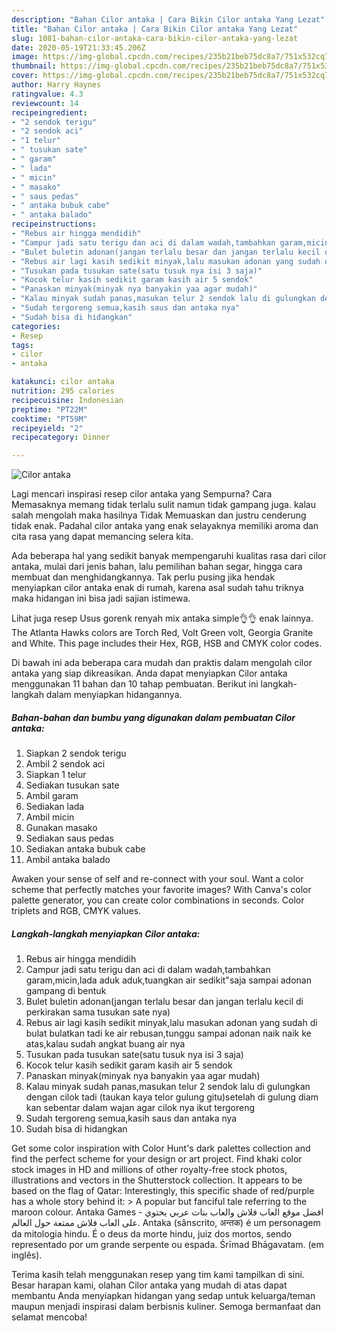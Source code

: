 ```yaml
---
description: "Bahan Cilor antaka | Cara Bikin Cilor antaka Yang Lezat"
title: "Bahan Cilor antaka | Cara Bikin Cilor antaka Yang Lezat"
slug: 1081-bahan-cilor-antaka-cara-bikin-cilor-antaka-yang-lezat
date: 2020-05-19T21:33:45.206Z
image: https://img-global.cpcdn.com/recipes/235b21beb75dc8a7/751x532cq70/cilor-antaka-foto-resep-utama.jpg
thumbnail: https://img-global.cpcdn.com/recipes/235b21beb75dc8a7/751x532cq70/cilor-antaka-foto-resep-utama.jpg
cover: https://img-global.cpcdn.com/recipes/235b21beb75dc8a7/751x532cq70/cilor-antaka-foto-resep-utama.jpg
author: Harry Haynes
ratingvalue: 4.3
reviewcount: 14
recipeingredient:
- "2 sendok terigu"
- "2 sendok aci"
- "1 telur"
- " tusukan sate"
- " garam"
- " lada"
- " micin"
- " masako"
- " saus pedas"
- " antaka bubuk cabe"
- " antaka balado"
recipeinstructions:
- "Rebus air hingga mendidih"
- "Campur jadi satu terigu dan aci di dalam wadah,tambahkan garam,micin,lada aduk aduk,tuangkan air sedikit&#34;saja sampai adonan gampang di bentuk"
- "Bulet buletin adonan(jangan terlalu besar dan jangan terlalu kecil di perkirakan sama tusukan sate nya)"
- "Rebus air lagi kasih sedikit minyak,lalu masukan adonan yang sudah di bulat bulatkan tadi ke air rebusan,tunggu sampai adonan naik naik ke atas,kalau sudah angkat buang air nya"
- "Tusukan pada tusukan sate(satu tusuk nya isi 3 saja)"
- "Kocok telur kasih sedikit garam kasih air 5 sendok"
- "Panaskan minyak(minyak nya banyakin yaa agar mudah)"
- "Kalau minyak sudah panas,masukan telur 2 sendok lalu di gulungkan dengan cilok tadi (taukan kaya telor gulung gitu)setelah di gulung diam kan sebentar dalam wajan agar cilok nya ikut tergoreng"
- "Sudah tergoreng semua,kasih saus dan antaka nya"
- "Sudah bisa di hidangkan"
categories:
- Resep
tags:
- cilor
- antaka

katakunci: cilor antaka 
nutrition: 295 calories
recipecuisine: Indonesian
preptime: "PT22M"
cooktime: "PT59M"
recipeyield: "2"
recipecategory: Dinner

---
```



![Cilor antaka](https://img-global.cpcdn.com/recipes/235b21beb75dc8a7/751x532cq70/cilor-antaka-foto-resep-utama.jpg)

Lagi mencari inspirasi resep cilor antaka yang Sempurna? Cara Memasaknya memang tidak terlalu sulit namun tidak gampang juga. kalau salah mengolah maka hasilnya Tidak Memuaskan dan justru cenderung tidak enak. Padahal cilor antaka yang enak selayaknya memiliki aroma dan cita rasa yang dapat memancing selera kita.

Ada beberapa hal yang sedikit banyak mempengaruhi kualitas rasa dari cilor antaka, mulai dari jenis bahan, lalu pemilihan bahan segar, hingga cara membuat dan menghidangkannya. Tak perlu pusing jika hendak menyiapkan cilor antaka enak di rumah, karena asal sudah tahu triknya maka hidangan ini bisa jadi sajian istimewa.

Lihat juga resep Usus gorenk renyah mix antaka simple👌👌 enak lainnya. The Atlanta Hawks colors are Torch Red, Volt Green volt, Georgia Granite and White. This page includes their Hex, RGB, HSB and CMYK color codes.


Di bawah ini ada beberapa cara mudah dan praktis dalam mengolah cilor antaka yang siap dikreasikan. Anda dapat menyiapkan Cilor antaka menggunakan 11 bahan dan 10 tahap pembuatan. Berikut ini langkah-langkah dalam menyiapkan hidangannya.

<!--inarticleads1-->

##### Bahan-bahan dan bumbu yang digunakan dalam pembuatan Cilor antaka:

1. Siapkan 2 sendok terigu
1. Ambil 2 sendok aci
1. Siapkan 1 telur
1. Sediakan  tusukan sate
1. Ambil  garam
1. Sediakan  lada
1. Ambil  micin
1. Gunakan  masako
1. Sediakan  saus pedas
1. Sediakan  antaka bubuk cabe
1. Ambil  antaka balado


Awaken your sense of self and re-connect with your soul. Want a color scheme that perfectly matches your favorite images? With Canva&#39;s color palette generator, you can create color combinations in seconds. Color triplets and RGB, CMYK values. 

<!--inarticleads2-->

##### Langkah-langkah menyiapkan Cilor antaka:

1. Rebus air hingga mendidih
1. Campur jadi satu terigu dan aci di dalam wadah,tambahkan garam,micin,lada aduk aduk,tuangkan air sedikit&#34;saja sampai adonan gampang di bentuk
1. Bulet buletin adonan(jangan terlalu besar dan jangan terlalu kecil di perkirakan sama tusukan sate nya)
1. Rebus air lagi kasih sedikit minyak,lalu masukan adonan yang sudah di bulat bulatkan tadi ke air rebusan,tunggu sampai adonan naik naik ke atas,kalau sudah angkat buang air nya
1. Tusukan pada tusukan sate(satu tusuk nya isi 3 saja)
1. Kocok telur kasih sedikit garam kasih air 5 sendok
1. Panaskan minyak(minyak nya banyakin yaa agar mudah)
1. Kalau minyak sudah panas,masukan telur 2 sendok lalu di gulungkan dengan cilok tadi (taukan kaya telor gulung gitu)setelah di gulung diam kan sebentar dalam wajan agar cilok nya ikut tergoreng
1. Sudah tergoreng semua,kasih saus dan antaka nya
1. Sudah bisa di hidangkan


Get some color inspiration with Color Hunt&#39;s dark palettes collection and find the perfect scheme for your design or art project. Find khaki color stock images in HD and millions of other royalty-free stock photos, illustrations and vectors in the Shutterstock collection. It appears to be based on the flag of Qatar: Interestingly, this specific shade of red/purple has a whole story behind it: &gt; A popular but fanciful tale referring to the maroon colour. Antaka Games - افضل موقع العاب فلاش والعاب بنات عربي يحتوي على العاب فلاش ممتعة حول العالم. Antaka (sânscrito, अन्तक) é um personagem da mitologia hindu. É o deus da morte hindu, juiz dos mortos, sendo representado por um grande serpente ou espada. Śrīmad Bhāgavatam. (em inglês). 

Terima kasih telah menggunakan resep yang tim kami tampilkan di sini. Besar harapan kami, olahan Cilor antaka yang mudah di atas dapat membantu Anda menyiapkan hidangan yang sedap untuk keluarga/teman maupun menjadi inspirasi dalam berbisnis kuliner. Semoga bermanfaat dan selamat mencoba!
